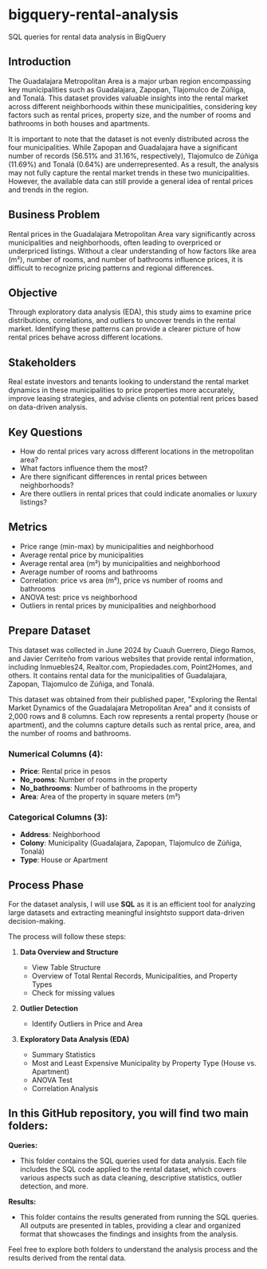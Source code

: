 # bigquery-rental-analysis
SQL queries for rental data analysis in BigQuery

## Introduction

The Guadalajara Metropolitan Area is a major urban region encompassing key municipalities such as Guadalajara, Zapopan, Tlajomulco de Zúñiga, and Tonalá. This dataset provides valuable insights into the rental market across different neighborhoods within these municipalities, considering key factors such as rental prices, property size, and the number of rooms and bathrooms in both houses and apartments.

It is important to note that the dataset is not evenly distributed across the four municipalities. While Zapopan and Guadalajara have a significant number of records (56.51% and 31.16%, respectively), Tlajomulco de Zúñiga (11.69%) and Tonalá (0.64%) are underrepresented. As a result, the analysis may not fully capture the rental market trends in these two municipalities. However, the available data can still provide a general idea of rental prices and trends in the region.

## Business Problem

Rental prices in the Guadalajara Metropolitan Area vary significantly across municipalities and neighborhoods, often leading to overpriced or underpriced listings. Without a clear understanding of how factors like area (m²), number of rooms, and number of bathrooms influence prices, it is difficult to recognize pricing patterns and regional differences.

## Objective

Through exploratory data analysis (EDA), this study aims to examine price distributions, correlations, and outliers to uncover trends in the rental market. Identifying these patterns can provide a clearer picture of how rental prices behave across different locations.

## Stakeholders

Real estate investors and tenants looking to understand the rental market dynamics in these municipalities to price properties more accurately, improve leasing strategies, and advise clients on potential rent prices based on data-driven analysis.

## Key Questions

- How do rental prices vary across different locations in the metropolitan area?
- What factors influence them the most?
- Are there significant differences in rental prices between neighborhoods?
- Are there outliers in rental prices that could indicate anomalies or luxury listings?

## Metrics

- Price range (min-max) by municipalities and neighborhood
- Average rental price by municipalities
- Average rental area (m²) by municipalities and neighborhood
- Average number of rooms and bathrooms
- Correlation: price vs area (m²), price vs number of rooms and bathrooms
- ANOVA test: price vs neighborhood
- Outliers in rental prices by municipalities and neighborhood

## Prepare Dataset

This dataset was collected in June 2024 by Cuauh Guerrero, Diego Ramos, and Javier Cerriteño from various websites that provide rental information, including Inmuebles24, Realtor.com, Propiedades.com, Point2Homes, and others. It contains rental data for the municipalities of Guadalajara, Zapopan, Tlajomulco de Zúñiga, and Tonalá.

This dataset was obtained from their published paper, "Exploring the Rental Market Dynamics of the Guadalajara Metropolitan Area" and it consists of 2,000 rows and 8 columns. Each row represents a rental property (house or apartment), and the columns capture details such as rental price, area, and the number of rooms and bathrooms.

### Numerical Columns (4):

- **Price**: Rental price in pesos
- **No_rooms**: Number of rooms in the property
- **No_bathrooms**: Number of bathrooms in the property
- **Area**: Area of the property in square meters (m²)

### Categorical Columns (3):

- **Address**: Neighborhood
- **Colony**: Municipality (Guadalajara, Zapopan, Tlajomulco de Zúñiga, Tonalá)
- **Type**: House or Apartment

## Process Phase

For the dataset analysis, I will use **SQL** as it is an efficient tool for analyzing large datasets and extracting meaningful insightsto support data-driven decision-making.

The process will follow these steps:

1. **Data Overview and Structure**  
   - View Table Structure
   - Overview of Total Rental Records, Municipalities, and Property Types
   - Check for missing values

2. **Outlier Detection**  
   - Identify Outliers in Price and Area

3. **Exploratory Data Analysis (EDA)**  
   - Summary Statistics
   - Most and Least Expensive Municipality by Property Type (House vs. Apartment)
   - ANOVA Test
   - Correlation Analysis

## In this GitHub repository, you will find two main folders:

**Queries:**
   - This folder contains the SQL queries used for data analysis. Each file includes the SQL code applied to the rental dataset, which covers various aspects such as data cleaning, descriptive statistics, outlier detection, and more.

**Results:**
   - This folder contains the results generated from running the SQL queries. All outputs are presented in tables, providing a clear and organized format that showcases the findings and insights from the analysis.
     
Feel free to explore both folders to understand the analysis process and the results derived from the rental data.
